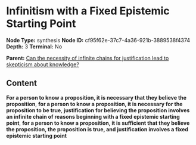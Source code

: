 # Infinitism with a Fixed Epistemic Starting Point

**Node Type:** synthesis
**Node ID:** cf95f62e-37c7-4a36-921b-3889538f4374
**Depth:** 3
**Terminal:** No

**Parent:** [Can the necessity of infinite chains for justification lead to skepticism about knowledge?](can-the-necessity-of-infinite-chains-for-justification-lead-to-skepticism-about-knowledge.md)

## Content

**For a person to know a proposition, it is necessary that they believe the proposition**, **for a person to know a proposition, it is necessary for the proposition to be true**, **justification for believing the proposition involves an infinite chain of reasons beginning with a fixed epistemic starting point**, **for a person to know a proposition, it is sufficient that they believe the proposition, the proposition is true, and justification involves a fixed epistemic starting point**
